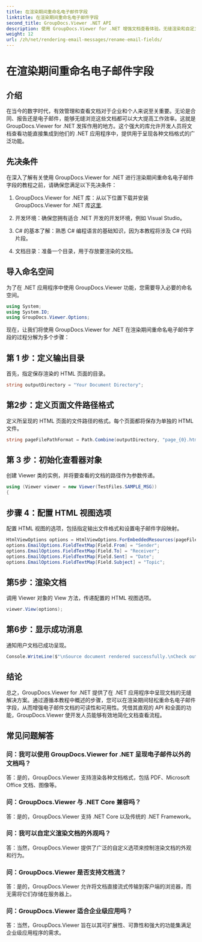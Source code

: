```yaml
---
title: 在渲染期间重命名电子邮件字段
linktitle: 在渲染期间重命名电子邮件字段
second_title: GroupDocs.Viewer .NET API
description: 使用 GroupDocs.Viewer for .NET 增强文档查看体验。无缝渲染和自定义电子邮件。
weight: 12
url: /zh/net/rendering-email-messages/rename-email-fields/
---
```


# 在渲染期间重命名电子邮件字段

## 介绍

在当今的数字时代，有效管理和查看文档对于企业和个人来说至关重要。无论是合同、报告还是电子邮件，能够无缝浏览这些文档都可以大大提高工作效率。这就是 GroupDocs.Viewer for .NET 发挥作用的地方。这个强大的库允许开发人员将文档查看功能直接集成到他们的 .NET 应用程序中，提供用于呈现各种文档格式的广泛功能。

## 先决条件

在深入了解有关使用 GroupDocs.Viewer for .NET 进行渲染期间重命名电子邮件字段的教程之前，请确保您满足以下先决条件：

1.  GroupDocs.Viewer for .NET 库：从以下位置下载并安装 GroupDocs.Viewer for .NET 库[这里](https://releases.groupdocs.com/viewer/net/).

2. 开发环境：确保您拥有适合 .NET 开发的开发环境，例如 Visual Studio。

3. C# 的基本了解：熟悉 C# 编程语言的基础知识，因为本教程将涉及 C# 代码片段。

4. 文档目录：准备一个目录，用于存放要渲染的文档。

## 导入命名空间

为了在 .NET 应用程序中使用 GroupDocs.Viewer 功能，您需要导入必要的命名空间。

```csharp
using System;
using System.IO;
using GroupDocs.Viewer.Options;
```

现在，让我们将使用 GroupDocs.Viewer for .NET 在渲染期间重命名电子邮件字段的过程分解为多个步骤：

## 第 1 步：定义输出目录

首先，指定保存渲染的 HTML 页面的目录。

```csharp
string outputDirectory = "Your Document Directory";
```

## 第2步：定义页面文件路径格式

定义所呈现的 HTML 页面的文件路径的格式。每个页面都将保存为单独的 HTML 文件。

```csharp
string pageFilePathFormat = Path.Combine(outputDirectory, "page_{0}.html");
```

## 第 3 步：初始化查看器对象

创建 Viewer 类的实例，并将要查看的文档的路径作为参数传递。

```csharp
using (Viewer viewer = new Viewer(TestFiles.SAMPLE_MSG))
{
```

## 步骤 4：配置 HTML 视图选项

配置 HTML 视图的选项，包括指定输出文件格式和设置电子邮件字段映射。

```csharp
HtmlViewOptions options = HtmlViewOptions.ForEmbeddedResources(pageFilePathFormat);
options.EmailOptions.FieldTextMap[Field.From] = "Sender";
options.EmailOptions.FieldTextMap[Field.To] = "Receiver";
options.EmailOptions.FieldTextMap[Field.Sent] = "Date";
options.EmailOptions.FieldTextMap[Field.Subject] = "Topic";
```

## 第5步：渲染文档

调用 Viewer 对象的 View 方法，传递配置的 HTML 视图选项。

```csharp
viewer.View(options);
```

## 第6步：显示成功消息

通知用户文档已成功呈现。

```csharp
Console.WriteLine($"\nSource document rendered successfully.\nCheck output in {outputDirectory}.");
```

## 结论

总之，GroupDocs.Viewer for .NET 提供了在 .NET 应用程序中呈现文档的无缝解决方案。通过遵循本教程中概述的步骤，您可以在渲染期间轻松重命名电子邮件字段，从而增强电子邮件文档的可读性和可用性。凭借其直观的 API 和全面的功能，GroupDocs.Viewer 使开发人员能够有效地简化文档查看流程。

## 常见问题解答

### 问：我可以使用 GroupDocs.Viewer for .NET 呈现电子邮件以外的文档吗？

答：是的，GroupDocs.Viewer 支持渲染各种文档格式，包括 PDF、Microsoft Office 文档、图像等。

### 问：GroupDocs.Viewer 与 .NET Core 兼容吗？

答：是的，GroupDocs.Viewer 支持 .NET Core 以及传统的 .NET Framework。

### 问：我可以自定义渲染文档的外观吗？

答：当然，GroupDocs.Viewer 提供了广泛的自定义选项来控制渲染文档的外观和行为。

### 问：GroupDocs.Viewer 是否支持文档流？

答：是的，GroupDocs.Viewer 允许将文档直接流式传输到客户端的浏览器，而无需将它们存储在服务器上。

### 问：GroupDocs.Viewer 适合企业级应用吗？

答：当然，GroupDocs.Viewer 旨在以其可扩展性、可靠性和强大的功能集满足企业级应用程序的需求。
